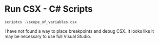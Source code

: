 # Run CSX - C# Scripts

```
scriptcs .\scope_of_variables.csx
```

I have not found a way to place breakpoints and debug CSX. It looks like it may be necessary to use full Visual Studio.
